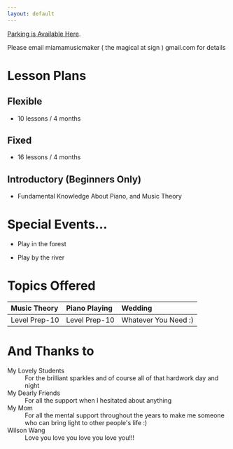 ```yaml
---
layout: default
---
```


[Parking is Available Here](https://www.google.com/maps/place/1055+Bay+St,+Toronto,+ON+M5S+3A3/@43.6668191,-79.3898132,17z/data=!3m1!4b1!4m5!3m4!1s0x882b34b1a33d1f43:0x4deb37f48a13dc2!8m2!3d43.6668152!4d-79.3876245).

Please email miamamusicmaker ( the magical at sign ) gmail.com
for details





# Lesson Plans

## Flexible

* 10 lessons / 4 months 



## Fixed

* 16 lessons / 4 months 


## Introductory (Beginners Only)

* Fundamental Knowledge About Piano, and Music Theory




# Special Events...

* Play in the forest

* Play by the river





 
# Topics Offered

| Music Theory | Piano Playing     |    Wedding               |
|:-------------|:------------------|:-------------------------|
| Level Prep-10| Level Prep-10     | Whatever You Need :)     |






# And Thanks to 
<dl>
<dt> My Lovely Students</dt>
<dd> For the brilliant sparkles and of course all of that hardwork day and night</dd>
<dt> My Dearly Friends</dt>
<dd>For all the support when I hesitated about anything</dd>
<dt> My Mom </dt>
<dd>For all the mental support throughout the years to make me someone who can bring light to other people's life :)</dd>
<dt> Wilson Wang </dt>
<dd>Love you love you love you love you!!!</dd>
</dl>

